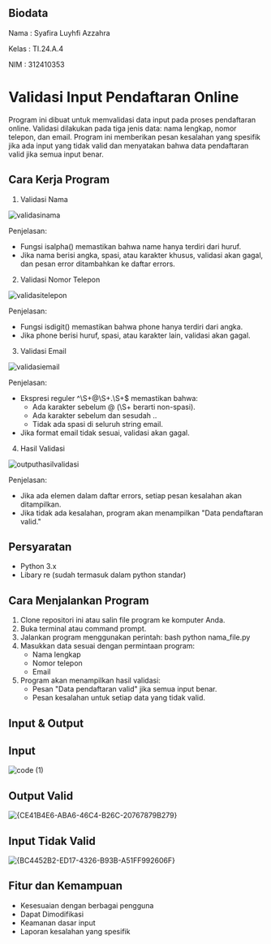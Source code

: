 ## Biodata
Nama : Syafira Luyhfi Azzahra

Kelas : TI.24.A.4

NIM : 312410353

# Validasi Input Pendaftaran Online
Program ini dibuat untuk memvalidasi data input pada proses pendaftaran online. Validasi dilakukan pada tiga jenis data: nama lengkap, nomor telepon, dan email. Program ini memberikan pesan kesalahan yang spesifik jika ada input yang tidak valid dan menyatakan bahwa data pendaftaran valid jika semua input benar.

## Cara Kerja Program
1. Validasi Nama

![validasinama](https://github.com/user-attachments/assets/22161cf2-4c42-4d42-99c1-0175a46a2391)

Penjelasan:

- Fungsi isalpha() memastikan bahwa name hanya terdiri dari huruf.
- Jika nama berisi angka, spasi, atau karakter khusus, validasi akan gagal, dan pesan error ditambahkan ke daftar errors.

2. Validasi Nomor Telepon

![validasitelepon](https://github.com/user-attachments/assets/d14f95b3-b353-4907-b4ab-54dc9b936f9d)

Penjelasan:

- Fungsi isdigit() memastikan bahwa phone hanya terdiri dari angka.
- Jika phone berisi huruf, spasi, atau karakter lain, validasi akan gagal.

3. Validasi Email

![validasiemail](https://github.com/user-attachments/assets/7c677ba5-dc0c-489a-8100-c627381bcd25)

Penjelasan:

- Ekspresi reguler ^\S+@\S+\.\S+$ memastikan bahwa:
  - Ada karakter sebelum @ (\S+ berarti non-spasi).
  - Ada karakter sebelum dan sesudah ..
  - Tidak ada spasi di seluruh string email.
- Jika format email tidak sesuai, validasi akan gagal.

4. Hasil Validasi

![outputhasilvalidasi](https://github.com/user-attachments/assets/cf3beeaa-35cc-4599-953a-668e4b2be91b)

Penjelasan:

- Jika ada elemen dalam daftar errors, setiap pesan kesalahan akan ditampilkan.
- Jika tidak ada kesalahan, program akan menampilkan "Data pendaftaran valid."

## Persyaratan
- Python 3.x
- Libary re (sudah termasuk dalam python standar)

## Cara Menjalankan Program
1. Clone repositori ini atau salin file program ke komputer Anda.
2. Buka terminal atau command prompt.
3. Jalankan program menggunakan perintah: bash python nama_file.py
4. Masukkan data sesuai dengan permintaan program:
   - Nama lengkap
   - Nomor telepon
   - Email
5. Program akan menampilkan hasil validasi:
   - Pesan "Data pendaftaran valid" jika semua input benar.
   - Pesan kesalahan untuk setiap data yang tidak valid.

## Input & Output

## Input

![code (1)](https://github.com/user-attachments/assets/98f89e97-aa84-4960-9929-2593f4ee26f5)

## Output Valid

![{CE41B4E6-ABA6-46C4-B26C-20767879B279}](https://github.com/user-attachments/assets/33a69ef9-45f0-4457-b9cc-dee6cab6b40d)

## Input Tidak Valid

![{BC4452B2-ED17-4326-B93B-A51FF992606F}](https://github.com/user-attachments/assets/2877b04b-4b85-4856-8103-250f6f67a175)

## Fitur dan Kemampuan
- Kesesuaian dengan berbagai pengguna
- Dapat Dimodifikasi
- Keamanan dasar input
- Laporan kesalahan yang spesifik
